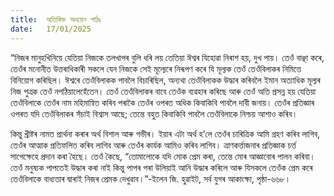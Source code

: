 ```yaml
---
title:  অতিৰিক্ত অধ্যয়ন পাঠঃ
date:   17/01/2025
---
```


“নিজৰ মানুহখিনিয়ে যেতিয়া নিজকে তলখাপৰ বুলি ধৰি লয় তেতিয়া ঈশ্বৰ যিহোৱা নিৰাশ হয়, দুখ পায়। তেওঁ বাঞ্ছা কৰে, তেওঁৰ মনোনীত উত্তৰাধিকাৰী সকলে যেন নিজকে সেই মূল্যেৰে নিৰূপণ কৰে যি মূল্যক তেওঁ তেওঁবিলাকৰ নিমিত্তে বিনিয়োগ কৰিছিল। ঈশ্বৰে তেওঁবিলাকক পাবলৈ বিচাৰিছিল, অন্যথা তেওঁবিলাকক উদ্ধাৰ কৰিবলৈ ইমান অত্যাধিক মূল্যৰ নিজ পুত্ৰক তেওঁ নপঠিয়ালেহেঁতেন। তেওঁ তেওঁবিলাকৰ বাবে তেওঁক ব্যৱহাৰ কৰিছে আৰু তেওঁ অতি প্ৰসন্ন হয় যেতিয়া তেওঁবিলাকে তেওঁৰ নাম মহিমান্বিত কৰিব পৰাকৈ তেওঁৰ ওপৰত অধিক কিবাকিবি পাবলৈ দাবী জনায়। তেওঁৰ প্ৰতিজ্ঞাৰ ওপৰত যদি তেওঁবিলাকৰ সঁচাই বিশ্বাস আছে; তেন্তে বহুত কিবাকিবি পাবলৈ তেওঁবিলাকে নিশ্চয় আশাও কৰিব।

কিন্তু খ্ৰীষ্টৰ নামত প্ৰাৰ্থনা কৰাৰ অৰ্থ বিশাল আৰু গভীৰ। ইয়াৰ এটা অৰ্থ হ’লে তেওঁৰ চাৰিত্ৰিক আমি গ্ৰহণ কৰিব লাগিব, তেওঁৰ আত্মাক প্ৰতিফলিত কৰিব লাগিব আৰু তেওঁৰ কাৰ্যক আমিও কৰিব লাগিব। ত্ৰাণকৰ্ত্তাজনাৰ প্ৰতিজ্ঞাক চৰ্ত্ত সাপেক্ষেহে প্ৰদান কৰা হৈছে। তেওঁ কৈছে, “তোমালোকে যদি মোক প্ৰেম কৰা, তেন্তে মোৰ আজ্ঞাবোৰ পালন কৰিবা। তেওঁ মনুষ্যক পাপতেই উদ্ধাৰ কৰা নাই কিন্তু পাপৰ পৰা উলিয়াই আনি উদ্ধাৰ কৰিলে আৰু যিসকলে তেওঁক প্ৰেম কৰে তেওঁবিলাকে বাধ্যতাৰ দ্বাৰাই নিজৰ প্ৰেমক দেখুৱাব।”-ইলেন জি. হুৱাইট, সৰ্ব যুগৰ আকাংক্ষা, পৃষ্ঠা-৬৬৮।